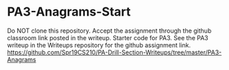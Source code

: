 # PA3-Anagrams-Start
Do NOT clone this repository. Accept the assignment through the github classroom link posted in the writeup.
Starter code for PA3.  See the PA3 writeup in the Writeups repository for the github assignment link.
https://github.com/Spr19CS210/PA-Drill-Section-Writeups/tree/master/PA3-Anagrams
